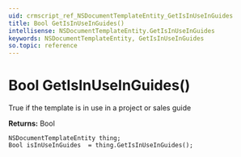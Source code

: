 ```yaml
---
uid: crmscript_ref_NSDocumentTemplateEntity_GetIsInUseInGuides
title: Bool GetIsInUseInGuides()
intellisense: NSDocumentTemplateEntity.GetIsInUseInGuides
keywords: NSDocumentTemplateEntity, GetIsInUseInGuides
so.topic: reference
---
```


# Bool GetIsInUseInGuides()

True if the template is in use in a project or sales guide

**Returns:** Bool

```crmscript
NSDocumentTemplateEntity thing;
Bool isInUseInGuides  = thing.GetIsInUseInGuides();
```

